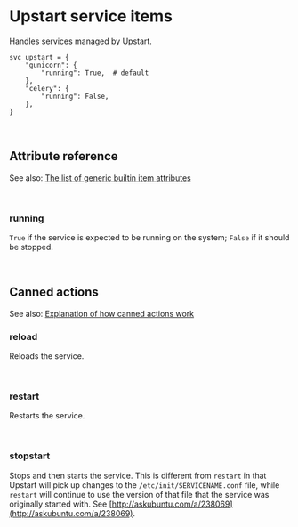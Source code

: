 # Upstart service items

Handles services managed by Upstart.

    svc_upstart = {
        "gunicorn": {
            "running": True,  # default
        },
        "celery": {
            "running": False,
        },
    }

<br>

## Attribute reference

See also: [The list of generic builtin item attributes](../repo/bundles.md#builtin-item-attributes)

<br>

### running

`True` if the service is expected to be running on the system; `False` if it should be stopped.

<br>

## Canned actions

See also: [Explanation of how canned actions work](../repo/bundles.md#canned-actions)

### reload

Reloads the service.

<br>

### restart

Restarts the service.

<br>

### stopstart

Stops and then starts the service. This is different from `restart` in that Upstart will pick up changes to the `/etc/init/SERVICENAME.conf` file, while `restart` will continue to use the version of that file that the service was originally started with. See [http://askubuntu.com/a/238069](http://askubuntu.com/a/238069).
